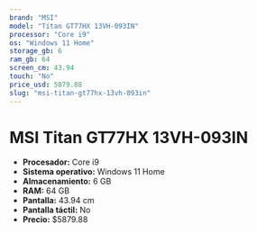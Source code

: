 ```yaml
---
brand: "MSI"
model: "Titan GT77HX 13VH-093IN"
processor: "Core i9"
os: "Windows 11 Home"
storage_gb: 6
ram_gb: 64
screen_cm: 43.94
touch: "No"
price_usd: 5879.88
slug: "msi-titan-gt77hx-13vh-093in"
---
```


# MSI Titan GT77HX 13VH-093IN

- **Procesador:** Core i9
- **Sistema operativo:** Windows 11 Home
- **Almacenamiento:** 6 GB
- **RAM:** 64 GB
- **Pantalla:** 43.94 cm
- **Pantalla táctil:** No
- **Precio:** $5879.88

